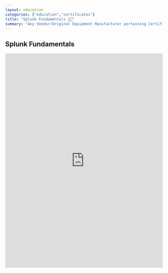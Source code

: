 ```yaml
---
layout: education
categories: ["education","certificates"]
title: "Splunk Fundamentals 🧑‍💼"
summary: "Any Vendor/Original Equipment Manufacturer pertaining Certifications"
---
```



Splunk Fundamentals
--------------------

<iframe src="https://www.linkedin.com/embed/feed/update/urn:li:ugcPost:6544268272316014592" height="686" width="504" frameborder="0" allowfullscreen="" title="Embedded post"></iframe>